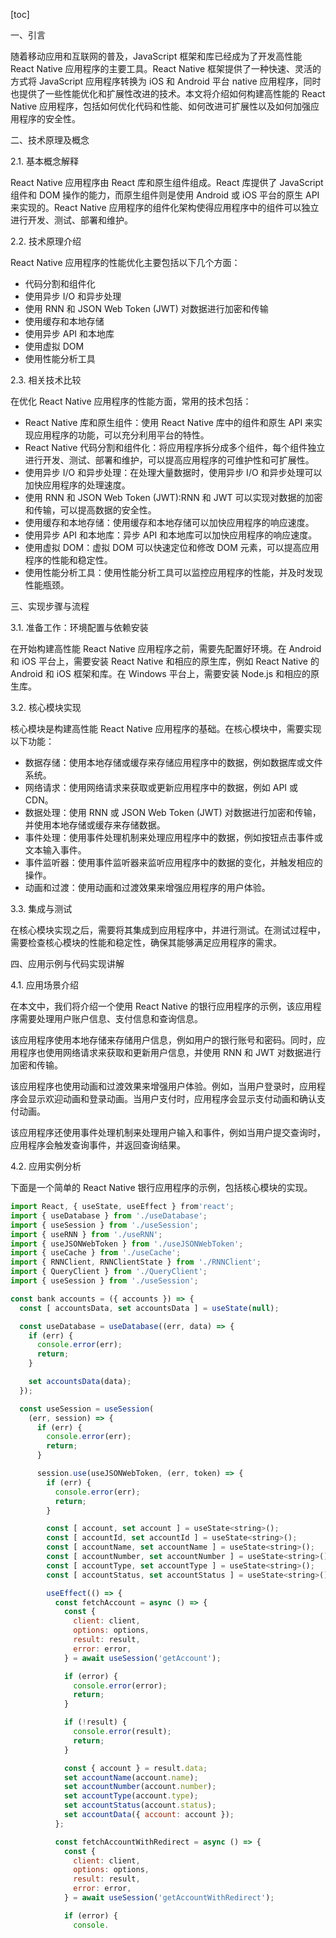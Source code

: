 
[toc]                    
                
                
一、引言

随着移动应用和互联网的普及，JavaScript 框架和库已经成为了开发高性能 React Native 应用程序的主要工具。React Native 框架提供了一种快速、灵活的方式将 JavaScript 应用程序转换为 iOS 和 Android 平台 native 应用程序，同时也提供了一些性能优化和扩展性改进的技术。本文将介绍如何构建高性能的 React Native 应用程序，包括如何优化代码和性能、如何改进可扩展性以及如何加强应用程序的安全性。

二、技术原理及概念

2.1. 基本概念解释

React Native 应用程序由 React 库和原生组件组成。React 库提供了 JavaScript 组件和 DOM 操作的能力，而原生组件则是使用 Android 或 iOS 平台的原生 API 来实现的。React Native 应用程序的组件化架构使得应用程序中的组件可以独立进行开发、测试、部署和维护。

2.2. 技术原理介绍

React Native 应用程序的性能优化主要包括以下几个方面：

- 代码分割和组件化
- 使用异步 I/O 和异步处理
- 使用 RNN 和 JSON Web Token (JWT) 对数据进行加密和传输
- 使用缓存和本地存储
- 使用异步 API 和本地库
- 使用虚拟 DOM
- 使用性能分析工具

2.3. 相关技术比较

在优化 React Native 应用程序的性能方面，常用的技术包括：

- React Native 库和原生组件：使用 React Native 库中的组件和原生 API 来实现应用程序的功能，可以充分利用平台的特性。
- React Native 代码分割和组件化：将应用程序拆分成多个组件，每个组件独立进行开发、测试、部署和维护，可以提高应用程序的可维护性和可扩展性。
- 使用异步 I/O 和异步处理：在处理大量数据时，使用异步 I/O 和异步处理可以加快应用程序的处理速度。
- 使用 RNN 和 JSON Web Token (JWT):RNN 和 JWT 可以实现对数据的加密和传输，可以提高数据的安全性。
- 使用缓存和本地存储：使用缓存和本地存储可以加快应用程序的响应速度。
- 使用异步 API 和本地库：异步 API 和本地库可以加快应用程序的响应速度。
- 使用虚拟 DOM：虚拟 DOM 可以快速定位和修改 DOM 元素，可以提高应用程序的性能和稳定性。
- 使用性能分析工具：使用性能分析工具可以监控应用程序的性能，并及时发现性能瓶颈。

三、实现步骤与流程

3.1. 准备工作：环境配置与依赖安装

在开始构建高性能 React Native 应用程序之前，需要先配置好环境。在 Android 和 iOS 平台上，需要安装 React Native 和相应的原生库，例如 React Native 的 Android 和 iOS 框架和库。在 Windows 平台上，需要安装 Node.js 和相应的原生库。

3.2. 核心模块实现

核心模块是构建高性能 React Native 应用程序的基础。在核心模块中，需要实现以下功能：

- 数据存储：使用本地存储或缓存来存储应用程序中的数据，例如数据库或文件系统。
- 网络请求：使用网络请求来获取或更新应用程序中的数据，例如 API 或 CDN。
- 数据处理：使用 RNN 或 JSON Web Token (JWT) 对数据进行加密和传输，并使用本地存储或缓存来存储数据。
- 事件处理：使用事件处理机制来处理应用程序中的数据，例如按钮点击事件或文本输入事件。
- 事件监听器：使用事件监听器来监听应用程序中的数据的变化，并触发相应的操作。
- 动画和过渡：使用动画和过渡效果来增强应用程序的用户体验。

3.3. 集成与测试

在核心模块实现之后，需要将其集成到应用程序中，并进行测试。在测试过程中，需要检查核心模块的性能和稳定性，确保其能够满足应用程序的需求。

四、应用示例与代码实现讲解

4.1. 应用场景介绍

在本文中，我们将介绍一个使用 React Native 的银行应用程序的示例，该应用程序需要处理用户账户信息、支付信息和查询信息。

该应用程序使用本地存储来存储用户信息，例如用户的银行账号和密码。同时，应用程序也使用网络请求来获取和更新用户信息，并使用 RNN 和 JWT 对数据进行加密和传输。

该应用程序也使用动画和过渡效果来增强用户体验。例如，当用户登录时，应用程序会显示欢迎动画和登录动画。当用户支付时，应用程序会显示支付动画和确认支付动画。

该应用程序还使用事件处理机制来处理用户输入和事件，例如当用户提交查询时，应用程序会触发查询事件，并返回查询结果。

4.2. 应用实例分析

下面是一个简单的 React Native 银行应用程序的示例，包括核心模块的实现。

```javascript
import React, { useState, useEffect } from'react';
import { useDatabase } from './useDatabase';
import { useSession } from './useSession';
import { useRNN } from './useRNN';
import { useJSONWebToken } from './useJSONWebToken';
import { useCache } from './useCache';
import { RNNClient, RNNClientState } from './RNNClient';
import { QueryClient } from './QueryClient';
import { useSession } from './useSession';

const bank accounts = ({ accounts }) => {
  const [ accountsData, set accountsData ] = useState(null);

  const useDatabase = useDatabase((err, data) => {
    if (err) {
      console.error(err);
      return;
    }

    set accountsData(data);
  });

  const useSession = useSession(
    (err, session) => {
      if (err) {
        console.error(err);
        return;
      }

      session.use(useJSONWebToken, (err, token) => {
        if (err) {
          console.error(err);
          return;
        }

        const [ account, set account ] = useState<string>();
        const [ accountId, set accountId ] = useState<string>();
        const [ accountName, set accountName ] = useState<string>();
        const [ accountNumber, set accountNumber ] = useState<string>();
        const [ accountType, set accountType ] = useState<string>();
        const [ accountStatus, set accountStatus ] = useState<string>();

        useEffect(() => {
          const fetchAccount = async () => {
            const {
              client: client,
              options: options,
              result: result,
              error: error,
            } = await useSession('getAccount');

            if (error) {
              console.error(error);
              return;
            }

            if (!result) {
              console.error(result);
              return;
            }

            const { account } = result.data;
            set accountName(account.name);
            set accountNumber(account.number);
            set accountType(account.type);
            set accountStatus(account.status);
            set accountData({ account: account });
          };

          const fetchAccountWithRedirect = async () => {
            const {
              client: client,
              options: options,
              result: result,
              error: error,
            } = await useSession('getAccountWithRedirect');

            if (error) {
              console.

